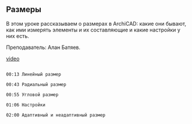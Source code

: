 ## Размеры

В этом уроке рассказываем о размерах в ArchiCAD: какие они бывают, как ими измерять элементы и их составляющие и какие настройки у них есть. 

Преподаватель: Алан Батяев.

[video](https://player.softculture.cc/embed/online/ARC/ARC_59.21.12_L1-5_Dimensions)

```chapters

00:13 Линейный размер

00:43 Радиальный размер

00:55 Угловой размер

01:06 Настройки

02:00 Адаптивный и неадаптивный размер

```